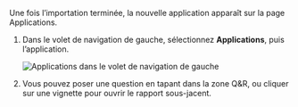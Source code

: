 Une fois l’importation terminée, la nouvelle application apparaît sur la page Applications.

1. Dans le volet de navigation de gauche, sélectionnez **Applications**, puis l’application.
   
     ![Applications dans le volet de navigation de gauche](media/powerbi-service-apps-open-app/power-bi-service-apps-left-nav.png)
2. Vous pouvez poser une question en tapant dans la zone Q&R, ou cliquer sur une vignette pour ouvrir le rapport sous-jacent. 

